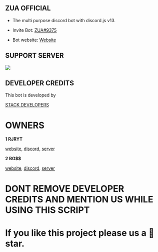 ## ZUA OFFICIAL

- The multi purpose discord bot with discord.js v13.

- Invite Bot: [ZUA#9375](https://discord.com/api/oauth2/authorize?client_id=855283499526782996&permissions=704374636287&scope=bot%20applications.commands)

- Bot website: [Website](https://zuabot.ml)

## SUPPORT SERVER 

<a href="https://discord.gg/hQwwqYFxfg"><img src="https://media.discordapp.net/attachments/944959770727702550/955799768167223326/Screenshot_2022_0322_173654.png"></a>

## DEVELOPER CREDITS

This bot is developed by 

[STACK DEVELOPERS](https://discord.gg/hQwwqYFxfg)

# OWNERS

**1 RJRYT**

[website](https://rjryt.tech/), [discord](https://discord.com/channels/@me/770988400047947796), [server](https://discord.gg/ZGsN5VMayx)
      
**2 BO$$**

[website](https://cruzgaming.ml/), [discord](https://discord.com/channels/@me/840554324160544789), [server](https://discord.gg/zfKNeT5gwQ)


      
# DONT REMOVE DEVELOPER CREDITS AND MENTION US WHILE USING THIS SCRIPT


# If you like this project please us a 🌟 star.
